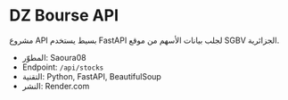 # DZ Bourse API

مشروع API بسيط يستخدم FastAPI لجلب بيانات الأسهم من موقع SGBV الجزائرية.

- المطوّر: Saoura08
- Endpoint: `/api/stocks`
- التقنية: Python, FastAPI, BeautifulSoup
- النشر: Render.com
